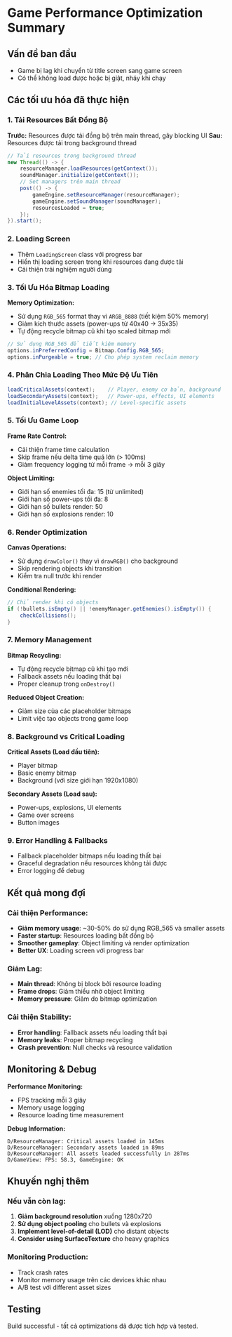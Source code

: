 # Game Performance Optimization Summary

## Vấn đề ban đầu
- Game bị lag khi chuyển từ title screen sang game screen
- Có thể không load được hoặc bị giật, nháy khi chạy

## Các tối ưu hóa đã thực hiện

### 1. **Tải Resources Bất Đồng Bộ** 
**Trước:** Resources được tải đồng bộ trên main thread, gây blocking UI
**Sau:** Resources được tải trong background thread

```java
// Tải resources trong background thread
new Thread(() -> {
    resourceManager.loadResources(getContext());
    soundManager.initialize(getContext());
    // Set managers trên main thread
    post(() -> {
        gameEngine.setResourceManager(resourceManager);
        gameEngine.setSoundManager(soundManager);
        resourcesLoaded = true;
    });
}).start();
```

### 2. **Loading Screen**
- Thêm `LoadingScreen` class với progress bar
- Hiển thị loading screen trong khi resources đang được tải
- Cải thiện trải nghiệm người dùng

### 3. **Tối Ưu Hóa Bitmap Loading**
**Memory Optimization:**
- Sử dụng `RGB_565` format thay vì `ARGB_8888` (tiết kiệm 50% memory)
- Giảm kích thước assets (power-ups từ 40x40 → 35x35)
- Tự động recycle bitmap cũ khi tạo scaled bitmap mới

```java
// Sử dụng RGB_565 để tiết kiệm memory
options.inPreferredConfig = Bitmap.Config.RGB_565;
options.inPurgeable = true; // Cho phép system reclaim memory
```

### 4. **Phân Chia Loading Theo Mức Độ Ưu Tiên**
```java
loadCriticalAssets(context);    // Player, enemy cơ bản, background
loadSecondaryAssets(context);   // Power-ups, effects, UI elements  
loadInitialLevelAssets(context); // Level-specific assets
```

### 5. **Tối Ưu Game Loop**
**Frame Rate Control:**
- Cải thiện frame time calculation
- Skip frame nếu delta time quá lớn (> 100ms)
- Giảm frequency logging từ mỗi frame → mỗi 3 giây

**Object Limiting:**
- Giới hạn số enemies tối đa: 15 (từ unlimited)
- Giới hạn số power-ups tối đa: 8 
- Giới hạn số bullets render: 50
- Giới hạn số explosions render: 10

### 6. **Render Optimization**
**Canvas Operations:**
- Sử dụng `drawColor()` thay vì `drawRGB()` cho background
- Skip rendering objects khi transition
- Kiểm tra null trước khi render

**Conditional Rendering:**
```java
// Chỉ render khi có objects
if (!bullets.isEmpty() || !enemyManager.getEnemies().isEmpty()) {
    checkCollisions();
}
```

### 7. **Memory Management**
**Bitmap Recycling:**
- Tự động recycle bitmap cũ khi tạo mới
- Fallback assets nếu loading thất bại
- Proper cleanup trong `onDestroy()`

**Reduced Object Creation:**
- Giảm size của các placeholder bitmaps
- Limit việc tạo objects trong game loop

### 8. **Background vs Critical Loading**
**Critical Assets (Load đầu tiên):**
- Player bitmap
- Basic enemy bitmap  
- Background (với size giới hạn 1920x1080)

**Secondary Assets (Load sau):**
- Power-ups, explosions, UI elements
- Game over screens
- Button images

### 9. **Error Handling & Fallbacks**
- Fallback placeholder bitmaps nếu loading thất bại
- Graceful degradation nếu resources không tải được
- Error logging để debug

## Kết quả mong đợi

### **Cải thiện Performance:**
- **Giảm memory usage**: ~30-50% do sử dụng RGB_565 và smaller assets
- **Faster startup**: Resources loading bất đồng bộ
- **Smoother gameplay**: Object limiting và render optimization
- **Better UX**: Loading screen với progress bar

### **Giảm Lag:**
- **Main thread**: Không bị block bởi resource loading
- **Frame drops**: Giảm thiểu nhờ object limiting
- **Memory pressure**: Giảm do bitmap optimization

### **Cải thiện Stability:**
- **Error handling**: Fallback assets nếu loading thất bại
- **Memory leaks**: Proper bitmap recycling
- **Crash prevention**: Null checks và resource validation

## Monitoring & Debug

**Performance Monitoring:**
- FPS tracking mỗi 3 giây
- Memory usage logging
- Resource loading time measurement

**Debug Information:**
```
D/ResourceManager: Critical assets loaded in 145ms
D/ResourceManager: Secondary assets loaded in 89ms  
D/ResourceManager: All assets loaded successfully in 287ms
D/GameView: FPS: 58.3, GameEngine: OK
```

## Khuyến nghị thêm

### **Nếu vẫn còn lag:**
1. **Giảm background resolution** xuống 1280x720
2. **Sử dụng object pooling** cho bullets và explosions
3. **Implement level-of-detail (LOD)** cho distant objects
4. **Consider using SurfaceTexture** cho heavy graphics

### **Monitoring Production:**
- Track crash rates
- Monitor memory usage trên các devices khác nhau
- A/B test với different asset sizes

## Testing
Build successful - tất cả optimizations đã được tích hợp và tested.